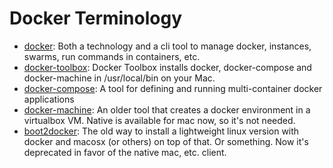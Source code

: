 # Docker Terminology

* [docker](https://docs.docker.com): Both a technology and a cli tool to manage docker, instances, swarms, run commands in containers, etc.
* [docker-toolbox](https://docs.docker.com/docker-for-mac/docker-toolbox/): Docker Toolbox installs docker, docker-compose and docker-machine in /usr/local/bin on your Mac.
* [docker-compose](https://docs.docker.com/compose/overview/): A tool for defining and running multi-container docker applications
* [docker-machine](https://docs.docker.com/machine/): An older tool that creates a docker environment in a virtualbox VM. Native is available for mac now, so it's not needed.
* [boot2docker](http://boot2docker.io/): The old way to install a lightweight linux version with docker and macosx (or others) on top of that. Or something. Now it's deprecated in favor of the native mac, etc. client.
